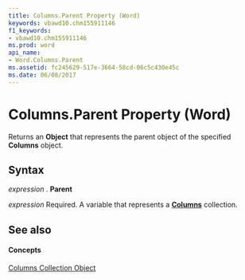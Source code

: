 ```yaml
---
title: Columns.Parent Property (Word)
keywords: vbawd10.chm155911146
f1_keywords:
- vbawd10.chm155911146
ms.prod: word
api_name:
- Word.Columns.Parent
ms.assetid: fc245629-517e-3664-58cd-06c5c430e45c
ms.date: 06/08/2017
---
```



# Columns.Parent Property (Word)

Returns an  **Object** that represents the parent object of the specified **Columns** object.


## Syntax

 _expression_ . **Parent**

 _expression_ Required. A variable that represents a **[Columns](Word.columns.md)** collection.


## See also


#### Concepts


[Columns Collection Object](Word.columns.md)

